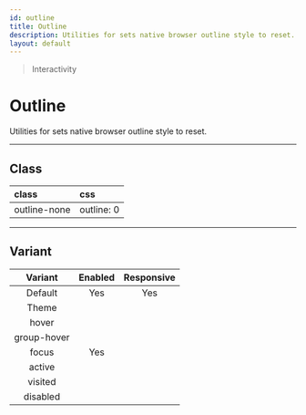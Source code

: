 ```yaml
---
id: outline
title: Outline
description: Utilities for sets native browser outline style to reset.
layout: default
---
```


> Interactivity

# Outline

Utilities for sets native browser outline style to reset.

---

## Class

| <span class="px-3 py-1 text-white bg-charcoal-100 rounded-full">class</span> | <span class="px-3 py-1 text-white bg-charcoal-100 rounded-full">css</span> |
|:--|:--|
| outline-none | outline: 0 |

---

## Variant

| <span class="font-semibold underline">Variant</span> | <span class="font-semibold underline">Enabled</span> | <span class="font-semibold underline">Responsive</span> |
|:-:|:-:|:-:|
| Default | Yes | Yes |
| Theme | | |
| hover| | |
| group-hover | | |
| focus | Yes | |
| active | | |
| visited | | |
| disabled | | |